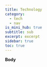 ```yaml
---
title: Technology
category:
  - tech
  - nav
is_mini_hub: true
subtitle: sub
excerpt: excerpt
sidebar: true
toc: true
---
```


**Body**
